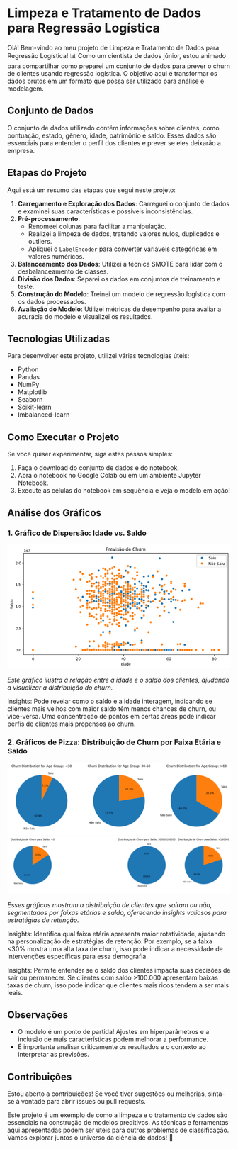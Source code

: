 # Limpeza e Tratamento de Dados para Regressão Logística

Olá! Bem-vindo ao meu projeto de Limpeza e Tratamento de Dados para Regressão Logística! 📊 Como um cientista de dados júnior, estou animado para compartilhar como preparei um conjunto de dados para prever o churn de clientes usando regressão logística. O objetivo aqui é transformar os dados brutos em um formato que possa ser utilizado para análise e modelagem.

## Conjunto de Dados

O conjunto de dados utilizado contém informações sobre clientes, como pontuação, estado, gênero, idade, patrimônio e saldo. Esses dados são essenciais para entender o perfil dos clientes e prever se eles deixarão a empresa.

## Etapas do Projeto

Aqui está um resumo das etapas que segui neste projeto:

1. **Carregamento e Exploração dos Dados**: Carreguei o conjunto de dados e examinei suas características e possíveis inconsistências.
2. **Pré-processamento**:
   - Renomeei colunas para facilitar a manipulação.
   - Realizei a limpeza de dados, tratando valores nulos, duplicados e outliers.
   - Apliquei o `LabelEncoder` para converter variáveis categóricas em valores numéricos.
3. **Balanceamento dos Dados**: Utilizei a técnica SMOTE para lidar com o desbalanceamento de classes.
4. **Divisão dos Dados**: Separei os dados em conjuntos de treinamento e teste.
5. **Construção do Modelo**: Treinei um modelo de regressão logística com os dados processados.
6. **Avaliação do Modelo**: Utilizei métricas de desempenho para avaliar a acurácia do modelo e visualizei os resultados.

## Tecnologias Utilizadas

Para desenvolver este projeto, utilizei várias tecnologias úteis:

- Python
- Pandas
- NumPy
- Matplotlib
- Seaborn
- Scikit-learn
- Imbalanced-learn

## Como Executar o Projeto

Se você quiser experimentar, siga estes passos simples:

1. Faça o download do conjunto de dados e do notebook.
2. Abra o notebook no Google Colab ou em um ambiente Jupyter Notebook.
3. Execute as células do notebook em sequência e veja o modelo em ação!

## Análise dos Gráficos

### 1. Gráfico de Dispersão: Idade vs. Saldo

![Dispersão](Imagens/scatterplotlog.png)

*Este gráfico ilustra a relação entre a idade e o saldo dos clientes, ajudando a visualizar a distribuição do churn.*

Insights:
Pode revelar como o saldo e a idade interagem, indicando se clientes mais velhos com maior saldo têm menos chances de churn, ou vice-versa.
Uma concentração de pontos em certas áreas pode indicar perfis de clientes mais propensos ao churn.

### 2. Gráficos de Pizza: Distribuição de Churn por Faixa Etária e Saldo

![Distribuição de Churn](Imagens/grafpizzalogidade.png)
![Distribuição de Churn](Imagens/grafpizzalogsaldo.png)


*Esses gráficos mostram a distribuição de clientes que saíram ou não, segmentados por faixas etárias e saldo, oferecendo insights valiosos para estratégias de retenção.*

Insights:
Identifica qual faixa etária apresenta maior rotatividade, ajudando na personalização de estratégias de retenção.
Por exemplo, se a faixa <30% mostra uma alta taxa de churn, isso pode indicar a necessidade de intervenções específicas para essa demografia.

Insights:
Permite entender se o saldo dos clientes impacta suas decisões de sair ou permanecer.
Se clientes com saldo >100.000 apresentam baixas taxas de churn, isso pode indicar que clientes mais ricos tendem a ser mais leais.

## Observações

- O modelo é um ponto de partida! Ajustes em hiperparâmetros e a inclusão de mais características podem melhorar a performance.
- É importante analisar criticamente os resultados e o contexto ao interpretar as previsões.

## Contribuições

Estou aberto a contribuições! Se você tiver sugestões ou melhorias, sinta-se à vontade para abrir issues ou pull requests.

Este projeto é um exemplo de como a limpeza e o tratamento de dados são essenciais na construção de modelos preditivos. As técnicas e ferramentas aqui apresentadas podem ser úteis para outros problemas de classificação. Vamos explorar juntos o universo da ciência de dados! 🌟
